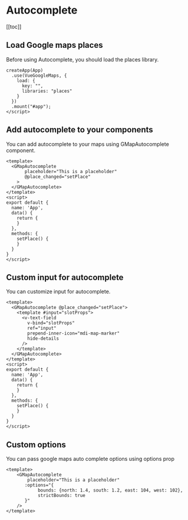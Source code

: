 
# Autocomplete
[[toc]]


## Load Google maps places
Before using Autocomplete, you should load the places library.

```vue{5}
createApp(App)
  .use(VueGoogleMaps, {
    load: {
      key: "",
      libraries: "places"
    }
  })
  .mount("#app");
</script>
```


## Add autocomplete to your components
You can add autocomplete to your maps using GMapAutocomplete component.
```vue
<template>
  <GMapAutocomplete
       placeholder="This is a placeholder"
       @place_changed="setPlace"
    >
  </GMapAutocomplete>
</template>
<script>
export default {
  name: 'App',
  data() {
    return {
    }
  },
  methods: {
    setPlace() {
    }
  }
}
</script>

```

## Custom input for autocomplete
You can customize input for autocomplete.
```vue
<template>
  <GMapAutocomplete @place_changed="setPlace">
    <template #input="slotProps">
      <v-text-field
        v-bind="slotProps"
        ref="input"
        prepend-inner-icon="mdi-map-marker"
        hide-details
      />
    </template>
  </GMapAutocomplete>
</template>
<script>
export default {
  name: 'App',
  data() {
    return {
    }
  },
  methods: {
    setPlace() {
    }
  }
}
</script>

```

## Custom options
You can pass google maps auto complete options using options prop

```vue{9}
<template>
    <GMapAutocomplete
        placeholder="This is a placeholder"
       :options="{
            bounds: {north: 1.4, south: 1.2, east: 104, west: 102},
            strictBounds: true
       }"
    />
</template>
```
